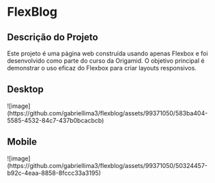 <h1>FlexBlog</h1>

<h2>Descrição do Projeto</h2>
<p>Este projeto é uma página web construída usando apenas Flexbox e foi desenvolvido como parte do curso da Origamid. O objetivo principal é demonstrar o uso eficaz do Flexbox para criar layouts responsivos.</p>

<h2>Desktop</h2>
![image](https://github.com/gabriellima3/flexblog/assets/99371050/583ba404-5585-4532-84c7-437b0bcacbcb)

<h2>Mobile</h2>
![image](https://github.com/gabriellima3/flexblog/assets/99371050/50324457-b92c-4eaa-8858-8fccc33a3195)

